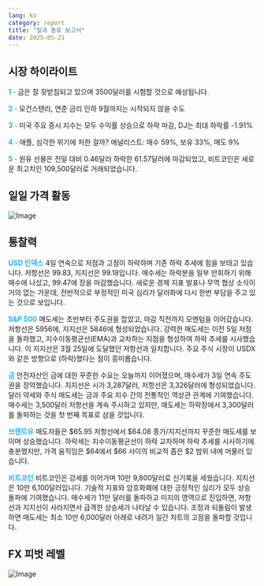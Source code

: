 ```yaml
---
lang: ko
category: report
title: "일과 종료 보고서"
date: 2025-05-21
---
```



<h2>시장 하이라이트</h2>
<strong style="color: #2caef7;">1 - </strong> 금은 잘 뒷받침되고 있으며 3500달러를 시험할 것으로 예상됩니다.

<strong style="color: #2caef7;">2 - </strong> 모건스탠리, 연준 금리 인하 9월까지는 시작되지 않을 수도

<strong style="color: #2caef7;">3 - </strong> 미국 주요 증시 지수는 모두 수익률 상승으로 하락 마감, DJ는 최대 하락률 -1.91%

<strong style="color: #2caef7;">4 - </strong> 애플, 심각한 위기에 처한 걸까? 애널리스트: 매수 59%, 보유 33%, 매도 9%


<strong style="color: #2caef7;">5 - </strong> 원유 선물은 전일 대비 0.46달러 하락한 61.57달러에 마감되었고, 비트코인은 새로운 최고치인 109,500달러로 거래되었습니다.



<h2>일일 가격 활동</h2>
<img src="https://markleighedu.github.io/img/May-2025/21-May-2025/price.jpg" alt="Image"/>

<h2>통찰력</h2>
<strong style="color: #2caef7;">USD 인덱스</strong> 4일 연속으로 저점과 고점이 하락하며 기존 하락 추세에 힘을 보태고 있습니다. 저항선은 99.83, 지지선은 99.18입니다. 매수세는 하락분을 일부 만회하기 위해 매수에 나섰고, 99.47에 장을 마감했습니다. 새로운 경제 지표 발표나 무역 협상 소식이 거의 없는 가운데, 전반적으로 부정적인 미국 심리가 달러화에 다시 한번 부담을 주고 있는 것으로 보입니다.

<strong style="color: #2caef7;">S&P 500</strong> 매도세는 초반부터 주도권을 잡았고, 마감 직전까지 모멘텀을 이어갔습니다. 저항선은 5956에, 지지선은 5846에 형성되었습니다. 강력한 매도세는 이전 5일 저점을 돌파했고, 지수이동평균선(EMA)과 교차하는 지점을 형성하여 하락 추세를 시사했습니다. 이 지지선은 3월 25일에 도달했던 저항선과 일치합니다. 주요 주식 시장이 USDX와 같은 방향으로 (하락)했다는 점이 흥미롭습니다.

<strong style="color: #2caef7;">금</strong> 안전자산인 금에 대한 꾸준한 수요는 오늘까지 이어졌으며, 매수세가 3일 연속 주도권을 장악했습니다. 지지선은 시가 3,287달러, 저항선은 3,326달러에 형성되었습니다. 달러 약세와 주식 매도세는 금과 주요 지수 간의 전통적인 역상관 관계에 기여했습니다. 매수세는 3,500달러 저항선을 계속 주시하고 있지만, 매도세는 하락장에서 3,300달러를 돌파하는 것을 첫 번째 목표로 삼을 것입니다.

<strong style="color: #2caef7;">브렌트유</strong> 매도자들은 $65.95 저항선에서 $64.08 종가/지지선까지 꾸준한 매도세를 보이며 상승했습니다. 하락세는 지수이동평균선이 하락 교차하며 하락 추세를 시사하기에 충분했지만, 가격 움직임은 $64에서 $66 사이의 비교적 좁은 $2 범위 내에 머물러 있습니다.

<strong style="color: #2caef7;">비트코인</strong> 비트코인은 강세를 이어가며 10만 9,800달러로 신기록을 세웠습니다. 지지선은 10만 6,100달러입니다. 기술적 지표와 암호화폐에 대한 긍정적인 심리가 모두 상승 돌파에 기여했습니다. 매수세가 11만 달러를 돌파하고 미지의 영역으로 진입하면, 저항선과 지지선이 사라지면서 급격한 상승세가 나타날 수 있습니다. 조정과 되돌림이 발생하면 매도세는 최소 10만 6,000달러 아래로 내려가 일간 차트의 고점을 돌파할 것입니다.



<h2>FX 피벗 레벨</h2>
<img src="https://markleighedu.github.io/img/May-2025/21-May-2025/pivot.jpg" alt="Image"/>